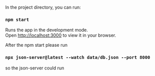 In the project directory, you can run:

### `npm start`

Runs the app in the development mode.\
Open [http://localhost:3000](http://localhost:3000) to view it in your browser.

After the npm start please run
### `npx json-server@latest --watch data/db.json --port 8000` 

so the json-server could run
